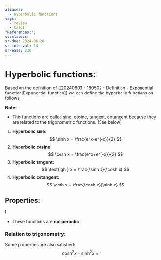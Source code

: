 ```yaml
---
aliases:
  - Hyperbolic functions
tags:
  - review
  - CalcI
"References:": 
cssclasses:
sr-due: 2024-06-28
sr-interval: 14
sr-ease: 230
---
```

# Hyperbolic functions:

Based on the definition of [[20240603 - 180502 - Definition - Exponential function|Exponential function]] we can define the hyperbolic functions as follows: 

**Note:**
+ This functions are called sine, cosine, tangent, cotangent because they are related to the trigonometric functions. (See below)

1. **Hyperbolic sine:**
$$
\sinh x = \frac{e^x-e^{-x}}{2}
$$
2. **Hyperbolic cosine** 
$$
\cosh x = \frac{e^x+e^{-x}}{2}
$$
3. **Hyperbolic tangent:**
$$
\text{tgh } x = \frac{\sinh x}{\cosh x}
$$
4. **Hyperbolic cotangent:**
$$
\coth x = \frac{\cosh x}{\sinh x}
$$
## Properties:
l
+ These functions are **not periodic**
### Relation to trigonometry:
Some properties are also satisfied: 
$$
\cosh^2 x - \sinh^2 x = 1
$$


